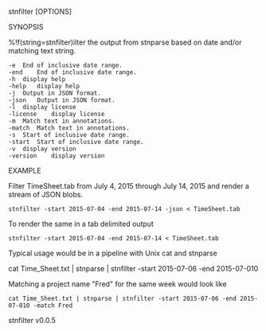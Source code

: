 stnfilter [OPTIONS]

SYNOPSIS

%!f(string=stnfilter)ilter the output from stnparse based on date and/or matching text string.

	-e	End of inclusive date range.
	-end	End of inclusive date range.
	-h	display help
	-help	display help
	-j	Output in JSON format.
	-json	Output in JSON format.
	-l	display license
	-license	display license
	-m	Match text in annotations.
	-match	Match text in annotations.
	-s	Start of inclusive date range.
	-start	Start of inclusive date range.
	-v	display version
	-version	display version

EXAMPLE

Filter TimeSheet.tab from July 4, 2015 through July 14, 2015
and render a stream of JSON blobs.

    stnfilter -start 2015-07-04 -end 2015-07-14 -json < TimeSheet.tab

To render the same in a tab delimited output

    stnfilter -start 2015-07-04 -end 2015-07-14 < TimeSheet.tab

Typical usage would be in a pipeline with Unix cat and stnparse

   cat Time_Sheet.txt | stnparse | stnfilter -start 2015-07-06 -end 2015-07-010

Matching a project name "Fred" for the same week would look like

    cat Time_Sheet.txt | stnparse | stnfilter -start 2015-07-06 -end 2015-07-010 -match Fred


stnfilter v0.0.5
